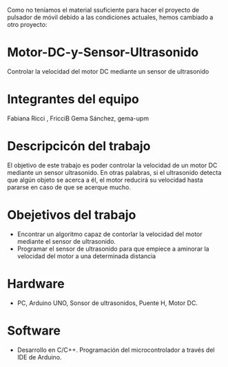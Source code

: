 Como no teníamos el material ssuficiente para hacer el proyecto de pulsador de móvil debido a las condiciones actuales, hemos cambiado a otro proyecto:
# Motor-DC-y-Sensor-Ultrasonido
Controlar la velocidad del motor DC mediante un sensor de ultrasonido
# Integrantes del equipo
Fabiana Ricci , FricciB
Gema Sánchez, gema-upm
# Descripcicón del trabajo
El objetivo de este trabajo es poder controlar la velocidad de un motor DC mediante un sensor ultrasonido. En otras palabras, si el ultrasonido detecta que algún objeto se acerca a él, el motor reducirá su velocidad hasta pararse en caso de que se acerque mucho.
# Obejetivos del trabajo
- Encontrar un algoritmo capaz de contorlar la velocidad del motor mediante el sensor de ultrasonido.
- Programar el sensor de ultrasonido para que empiece a aminorar la velocidad del motor a una determinada distancia
# Hardware
- PC, Arduino UNO, Sonsor de ultrasonidos, Puente H, Motor DC.
# Software
- Desarrollo en C/C++. Programación del microcontrolador a través del IDE de Arduino.
